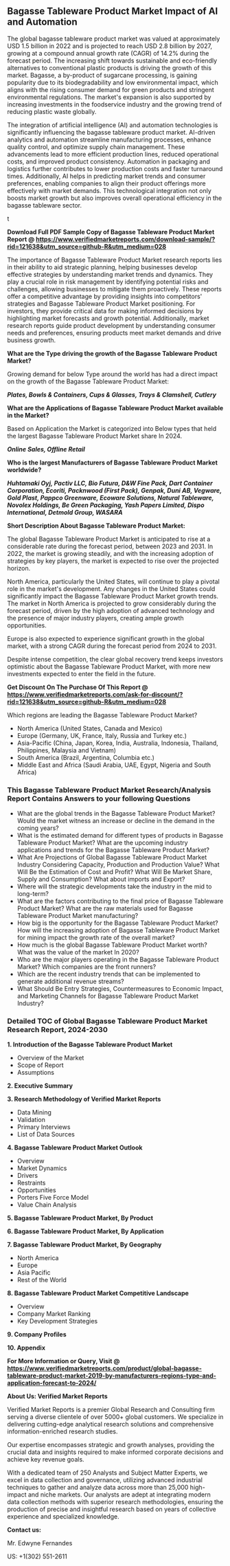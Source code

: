 <h2>Bagasse Tableware Product Market Impact of AI and Automation</h2><p>The global bagasse tableware product market was valued at approximately USD 1.5 billion in 2022 and is projected to reach USD 2.8 billion by 2027, growing at a compound annual growth rate (CAGR) of 14.2% during the forecast period. The increasing shift towards sustainable and eco-friendly alternatives to conventional plastic products is driving the growth of this market. Bagasse, a by-product of sugarcane processing, is gaining popularity due to its biodegradability and low environmental impact, which aligns with the rising consumer demand for green products and stringent environmental regulations. The market's expansion is also supported by increasing investments in the foodservice industry and the growing trend of reducing plastic waste globally.</p><p>The integration of artificial intelligence (AI) and automation technologies is significantly influencing the bagasse tableware product market. AI-driven analytics and automation streamline manufacturing processes, enhance quality control, and optimize supply chain management. These advancements lead to more efficient production lines, reduced operational costs, and improved product consistency. Automation in packaging and logistics further contributes to lower production costs and faster turnaround times. Additionally, AI helps in predicting market trends and consumer preferences, enabling companies to align their product offerings more effectively with market demands. This technological integration not only boosts market growth but also improves overall operational efficiency in the bagasse tableware sector.</p>t</p><p id="" class=""><strong>Download Full PDF Sample Copy of Bagasse Tableware Product Market Report @ <a href="https://www.verifiedmarketreports.com/download-sample/?rid=121638&utm_source=github-R&utm_medium=028" target="_blank">https://www.verifiedmarketreports.com/download-sample/?rid=121638&utm_source=github-R&utm_medium=028</a></strong></p><p>The importance of&nbsp;Bagasse Tableware Product Market research reports lies in their ability to aid strategic planning, helping businesses develop effective strategies by understanding market trends and dynamics. They play a crucial role in risk management by identifying potential risks and challenges, allowing businesses to mitigate them proactively. These reports offer a competitive advantage by providing insights into competitors' strategies and Bagasse Tableware Product Market positioning. For investors, they provide critical data for making informed decisions by highlighting market forecasts and growth potential. Additionally, market research reports guide product development by understanding consumer needs and preferences, ensuring products meet market demands and drive business growth.</p><p><strong>What are the&nbsp;Type driving the growth of the Bagasse Tableware Product Market?</strong></p><p id="" class="">Growing demand for below Type around the world has had a direct impact on the growth of the Bagasse Tableware Product Market:</p><em><strong>Plates, Bowls & Containers, Cups & Glasses, Trays & Clamshell, Cutlery</strong></em></p><strong>What are the&nbsp;Applications&nbsp;of Bagasse Tableware Product Market available in the Market?</strong></p><p id="" class="">Based on Application the Market is categorized into Below types that held the largest Bagasse Tableware Product Market share In 2024.</p><em><strong>Online Sales, Offline Retail</strong></em></p><strong>Who is the largest Manufacturers of Bagasse Tableware Product Market worldwide?</strong></p><p><em><strong>Huhtamaki Oyj, Pactiv LLC, Bio Futura, D&W Fine Pack, Dart Container Corporation, Ecoriti, Packnwood (First Pack), Genpak, Duni AB, Vegware, Gold Plast, Pappco Greenware, Ecoware Solutions, Natural Tableware, Novolex Holdings, Be Green Packaging, Yash Papers Limited, Dispo International, Detmold Group, WASARA</strong></em></p><p id="" class=""><strong>Short Description About Bagasse Tableware Product Market:</strong></p><p>The global Bagasse Tableware Product Market is anticipated to rise at a considerable rate during the forecast period, between 2023 and 2031. In 2022, the market is growing steadily, and with the increasing adoption of strategies by key players, the market is expected to rise over the projected horizon.</p><p>North America, particularly the United States, will continue to play a pivotal role in the market's development. Any changes in the United States could significantly impact the Bagasse Tableware Product Market growth trends. The market in North America is projected to grow considerably during the forecast period, driven by the high adoption of advanced technology and the presence of major industry players, creating ample growth opportunities.</p><p>Europe is also expected to experience significant growth in the global market, with a strong CAGR during the forecast period from 2024 to 2031.</p><p>Despite intense competition, the clear global recovery trend keeps investors optimistic about the Bagasse Tableware Product Market, with more new investments expected to enter the field in the future.</p><p id="" class=""><strong>Get Discount On The Purchase Of This Report @ <a href="https://www.verifiedmarketreports.com/ask-for-discount/?rid=121638&utm_source=github-R&utm_medium=028" target="_blank">https://www.verifiedmarketreports.com/ask-for-discount/?rid=121638&utm_source=github-R&utm_medium=028</a></strong></p>Which regions are leading the Bagasse Tableware Product Market?</p><ul><li>North America (United States, Canada and Mexico)</li><li>Europe (Germany, UK, France, Italy, Russia and Turkey etc.)</li><li>Asia-Pacific (China, Japan, Korea, India, Australia, Indonesia, Thailand, Philippines, Malaysia and Vietnam)</li><li>South America (Brazil, Argentina, Columbia etc.)</li><li>Middle East and Africa (Saudi Arabia, UAE, Egypt, Nigeria and South Africa)</li></ul><h3 id="" class="">This Bagasse Tableware Product Market Research/Analysis Report Contains Answers to your following Questions</h3><ul><li>What are the global trends in the Bagasse Tableware Product Market? Would the market witness an increase or decline in the demand in the coming years?</li><li>What is the estimated demand for different types of products in Bagasse Tableware Product Market? What are the upcoming industry applications and trends for the Bagasse Tableware Product Market?</li><li>What Are Projections of Global Bagasse Tableware Product Market Industry Considering Capacity, Production and Production Value? What Will Be the Estimation of Cost and Profit? What Will Be Market Share, Supply and Consumption? What about imports and Export?</li><li>Where will the strategic developments take the industry in the mid to long-term?</li><li>What are the factors contributing to the final price of Bagasse Tableware Product Market? What are the raw materials used for Bagasse Tableware Product Market manufacturing?</li><li>How big is the opportunity for the Bagasse Tableware Product Market? How will the increasing adoption of Bagasse Tableware Product Market for mining impact the growth rate of the overall market?</li><li>How much is the global Bagasse Tableware Product Market worth? What was the value of the market In 2020?</li><li>Who are the major players operating in the Bagasse Tableware Product Market? Which companies are the front runners?</li><li>Which are the recent industry trends that can be implemented to generate additional revenue streams?</li><li>What Should Be Entry Strategies, Countermeasures to Economic Impact, and Marketing Channels for Bagasse Tableware Product Market Industry?</li></ul><h3 id="" class="">Detailed TOC of Global Bagasse Tableware Product Market Research Report, 2024-2030</h3><p id="" class=""><strong>1. Introduction of the Bagasse Tableware Product Market</strong></p><ul><li>Overview of the Market</li><li>Scope of Report</li><li>Assumptions</li></ul><p id="" class=""><strong>2. Executive Summary</strong></p><p id="" class=""><strong>3. Research Methodology of Verified Market Reports</strong></p><ul><li>Data Mining</li><li>Validation</li><li>Primary Interviews</li><li>List of Data Sources</li></ul><p id="" class=""><strong>4. Bagasse Tableware Product Market Outlook</strong></p><ul><li>Overview</li><li>Market Dynamics</li><li>Drivers</li><li>Restraints</li><li>Opportunities</li><li>Porters Five Force Model</li><li>Value Chain Analysis</li></ul><p id="" class=""><strong>5. Bagasse Tableware Product Market, By Product</strong></p><p id="" class=""><strong>6. Bagasse Tableware Product Market, By Application</strong></p><p id="" class=""><strong>7. Bagasse Tableware Product Market, By Geography</strong></p><ul><li>North America</li><li>Europe</li><li>Asia Pacific</li><li>Rest of the World</li></ul><p id="" class=""><strong>8. Bagasse Tableware Product Market Competitive Landscape</strong></p><ul><li>Overview</li><li>Company Market Ranking</li><li>Key Development Strategies</li></ul><p id="" class=""><strong>9. Company Profiles</strong></p><p id="" class=""><strong>10. Appendix</strong></p><p id="" class=""><strong>For More Information or Query, Visit @ <a href="https://www.verifiedmarketreports.com/product/global-bagasse-tableware-product-market-2019-by-manufacturers-regions-type-and-application-forecast-to-2024/" target="_blank">https://www.verifiedmarketreports.com/product/global-bagasse-tableware-product-market-2019-by-manufacturers-regions-type-and-application-forecast-to-2024/</a></strong></p><p id="" class=""><strong>About Us: Verified Market Reports</strong></p><p id="" class="">Verified Market Reports is a premier Global Research and Consulting firm serving a diverse clientele of over 5000+ global customers. We specialize in delivering cutting-edge analytical research solutions and comprehensive information-enriched research studies.</p><p id="" class="">Our expertise encompasses strategic and growth analyses, providing the crucial data and insights required to make informed corporate decisions and achieve key revenue goals.</p><p id="" class="">With a dedicated team of 250 Analysts and Subject Matter Experts, we excel in data collection and governance, utilizing advanced industrial techniques to gather and analyze data across more than 25,000 high-impact and niche markets. Our analysts are adept at integrating modern data collection methods with superior research methodologies, ensuring the production of precise and insightful research based on years of collective experience and specialized knowledge.</p><p id="" class=""><strong>Contact us:</strong></p><p id="" class="">Mr. Edwyne Fernandes</p><p id="" class="">US: +1(302) 551-2611</p>